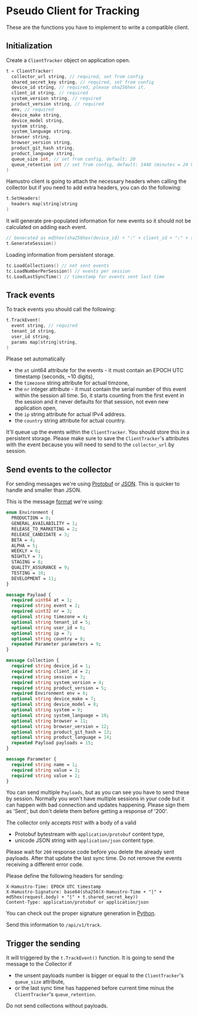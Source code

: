 # Pseudo Client for Tracking

These are the functions you have to implement to write a compatible client.

## Initialization

Create a `ClientTracker` object on application open.

```cpp
t = ClientTracker(
  collector_url string, // required, set from config
  shared_secret_key string, // required, set from config
  device_id string, // required, please sha256hex it.
  client_id string, // required
  system_version string, // required
  product_version string, // required
  env, // required
  device_make string,
  device_model string,
  system string,
  system_language string,
  browser string,
  browser_version string,
  product_git_hash string,
  product_language string,
  queue_size int, // set from config, default: 20
  queue_retention int // set from config, default: 1440 (minutes = 24 hours)
)
```

Hamustro client is going to attach the necessary headers when calling the collector but if you need to add extra headers, you can do the following:

```cpp
t.SetHeaders(
  headers map[string]string
)
```

It will generate pre-populated information for new events so it should not be calculated on adding each event.

```cpp
// Generated as md5hex(sha256hex(device_id) + ":" + client_id + ":" + system_version + ":" + product_version + ":" + env)
t.GenerateSession()
```

Loading information from persistent storage.

```cpp
tc.LoadCollections() // not sent events
tc.LoadNumberPerSession() // events per session
tc.LoadLastSyncTime() // timestamp for events sent last time
```

## Track events

To track events you should call the following:

```cpp
t.TrackEvent(
  event string, // required
  tenant_id string,
  user_id string,
  params map[string]string,
)
```

Please set automatically 
- the `at` uint64 attribute for the events - it must contain an EPOCH UTC timestamp (seconds, ~10 digits),
- the `timezone` string attribute for actual timzone,
- the `nr` integer attribute - it must contain the serial number of this event within the session all time. So, it starts counting from the first event in the session and it never defaults for that session, not even new application open,
- the `ip` string attribute for actual IPv4 address.
- the `country` string attribute for actual country.

It'll queue up the events within the `ClientTracker`. You should store this in a persistent storage. Please make sure to save the `ClientTracker`'s attributes with the event because you will need to send to the `collector_url` by session.

## Send events to the collector

For sending messages we're using [Protobuf](https://developers.google.com/protocol-buffers/?hl=en) or [JSON](http://www.json.org). This is quicker to handle and smaller than JSON.

This is the message [format](../proto/payload.proto) we're using:

```protobuf
enum Environment {
  PRODUCTION = 0;
  GENERAL_AVAILABILITY = 1;
  RELEASE_TO_MARKETING = 2;
  RELEASE_CANDIDATE = 3;
  BETA = 4;
  ALPHA = 5;
  WEEKLY = 6;
  NIGHTLY = 7;
  STAGING = 8;
  QUALITY_ASSURANCE = 9;
  TESTING = 10;
  DEVELOPMENT = 11;
}

message Payload {
  required uint64 at = 1;
  required string event = 2;
  required uint32 nr = 3;
  optional string timezone = 4;
  optional string tenant_id = 5;
  optional string user_id = 6;
  optional string ip = 7;
  optional string country = 8;
  repeated Parameter parameters = 9;
}

message Collection {
  required string device_id = 1;
  required string client_id = 2;
  required string session = 3;
  required string system_version = 4;
  required string product_version = 5;
  required Environment env = 6;
  optional string device_make = 7;
  optional string device_model = 8;
  optional string system = 9;
  optional string system_language = 10;
  optional string browser = 11;
  optional string browser_version = 12;
  optional string product_git_hash = 13;
  optional string product_language = 14;
  repeated Payload payloads = 15;
}

message Parameter {
  required string name = 1;
  required string value = 2;
  required string value = 2;
}
```

You can send multiple `Payloads`, but as you can see you have to send these by session. Normally you won't have multiple sessions in your code but it can happen with bad connection and updates happening. Please sign them as 'Sent', but don't delete them before getting a response of '200'.

The collector only accepts `POST` with a body of a valid 
- Protobuf bytestream with `application/protobuf` content type,
- unicode JSON string with `application/json` content type. 

Please wait for `200` response code before you delete the already sent payloads. After that update the last sync time. Do not remove the events receiving a different error code.

Please define the following headers for sending:

```
X-Hamustro-Time: EPOCH UTC timestamp
X-Hamustro-Signature: base64(sha256(X-Hamustro-Time + "|" + md5hex(request.body) + "|" + t.shared_secret_key))
Content-Type: application/protobuf or application/json
```

You can check out the proper signature generation in [Python](https://github.com/wunderlist/hamustro/blob/master/utils/message.py#L57-L62).

Send this information to `/api/v1/track`.

## Trigger the sending

It will triggered by the `t.TrackEvent()` function. It is going to send the message to the Collector if
- the unsent payloads number is bigger or equal to the `ClientTracker`'s `queue_size` attribute,
- or the last sync time has happened before current time minus the `ClientTracker`'s `queue_retention`.

Do not send collections without payloads.
